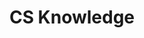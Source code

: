 ---
layout: category
title: CS Knowledge
permalink: /categories/cs/knowledge/
taxonomy: "cs_knowledge"
sidebar:
  nav: "docs"
--- 